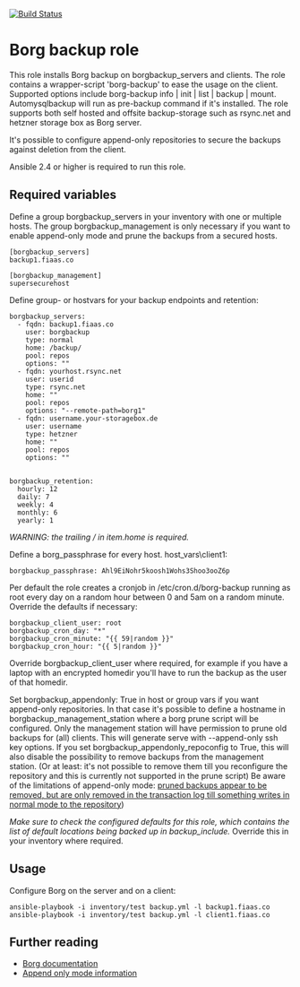[![Build Status](https://travis-ci.com/dverhelst/borgbackup.svg?branch=feature/molecule)](https://travis-ci.com/dverhelst/borgbackup)

# Borg backup role
This role installs Borg backup on borgbackup\_servers and clients. The role contains a wrapper-script 'borg-backup' to ease the usage on the client. Supported options include borg-backup info | init | list | backup | mount. Automysqlbackup will run as pre-backup command if it's installed.
The role supports both self hosted and offsite backup-storage such as rsync.net and hetzner storage box as Borg server.

It's possible to configure append-only repositories to secure the backups against deletion from the client.

Ansible 2.4 or higher is required to run this role.

## Required variables
Define a group borgbackup\_servers in your inventory with one or multiple hosts. The group borgbackup\_management is only necessary if you want to enable append-only mode and prune the backups from a secured hosts.
```
[borgbackup_servers]
backup1.fiaas.co

[borgbackup_management]
supersecurehost
```

Define group- or hostvars for your backup endpoints and retention:
```
borgbackup_servers:
  - fqdn: backup1.fiaas.co
    user: borgbackup
    type: normal
    home: /backup/
    pool: repos
    options: ""
  - fqdn: yourhost.rsync.net
    user: userid
    type: rsync.net
    home: ""
    pool: repos
    options: "--remote-path=borg1"
  - fqdn: username.your-storagebox.de
    user: username
    type: hetzner
    home: ""
    pool: repos
    options: ""


borgbackup_retention:
  hourly: 12
  daily: 7
  weekly: 4
  monthly: 6
  yearly: 1
```
*WARNING: the trailing / in item.home is required.*

Define a borg\_passphrase for every host.
host\_vars\client1:
```
borgbackup_passphrase: Ahl9EiNohr5koosh1Wohs3Shoo3ooZ6p
```

Per default the role creates a cronjob in /etc/cron.d/borg-backup running as root every day on a random hour between 0 and 5am on a random minute. Override the defaults if necessary:
```
borgbackup_client_user: root
borgbackup_cron_day: "*"
borgbackup_cron_minute: "{{ 59|random }}"
borgbackup_cron_hour: "{{ 5|random }}"
```
Override borgbackup\_client\_user where required, for example if you have a laptop with an encrypted homedir you'll have to run the backup as the user of that homedir.

Set borgbackup\_appendonly: True in host or group vars if you want append-only repositories. In that case it's possible to define a hostname in borgbackup\_management\_station where a borg prune script will be configured. Only the management station will have permission to prune old backups for (all) clients. This will generate serve with --append-only ssh key options.
If you set borgbackup\_appendonly\_repoconfig to True, this will also disable the possibility to remove backups from the management station. (Or at least: it's not possible to remove them till you reconfigure the repository and this is currently not supported in the prune script)
Be aware of the limitations of append-only mode: [pruned backups appear to be removed, but are only removed in the transaction log till something writes in normal mode to the repository](https://github.com/borgbackup/borg/issues/3504))

*Make sure to check the configured defaults for this role, which contains the list of default locations being backed up in backup\_include.* Override this in your inventory where required.

## Usage

Configure Borg on the server and on a client:
```
ansible-playbook -i inventory/test backup.yml -l backup1.fiaas.co
ansible-playbook -i inventory/test backup.yml -l client1.fiaas.co
```

## Further reading
* [Borg documentation](https://borgbackup.readthedocs.io/en/stable/)
* [Append only mode information](http://borgbackup.readthedocs.io/en/stable/usage/notes.html#append-only-mode)
